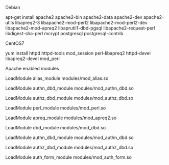 Debian


apt-get install 
apache2 
apache2-bin 
apache2-data 
apache2-dev 
apache2-utils 
libapreq2-3 
libapache2-mod-perl2 
libapache2-mod-perl2-dev 
libapache2-mod-apreq2
libaprutil1-dbd-pgsql
libapache2-request-perl
libdigest-sha-perl
mcrypt
postgresql
postgresql-contrib 


CentOS7

yum install 
httpd
httpd-tools
mod_session
perl-libapreq2
httpd-devel
libapreq2-devel
mod_perl


Apache enabled modules 

LoadModule alias_module       modules/mod_alias.so

LoadModule authn_dbd_module   modules/mod_authn_dbd.so

LoadModule authz_dbd_module   modules/mod_authz_dbd.so

LoadModule perl_module        modules/mod_perl.so

LoadModule apreq_module       modules/mod_apreq2.so

LoadModule dbd_module         modules/mod_dbd.so

LoadModule authn_dbd_module   modules/mod_authn_dbd.so

LoadModule authz_dbd_module   modules/mod_authz_dbd.so

LoadModule auth_form_module   modules/mod_auth_form.so
